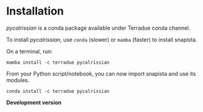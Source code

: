 # Installation

_pycalrissian_ is a conda package available under Terradue conda channel.

To install _pycalrissian_, use `conda` (slower) or `mamba` (faster) to install snapista.

On a terminal, run:

```mamba install -c terradue pycalrissian```

From your Python script/notebook, you can now import snapista and use its modules.
```
conda install -c terradue pycalrissian
```

**Development version**

```mamba install -c terradue/label/dev pycalrissian
```
